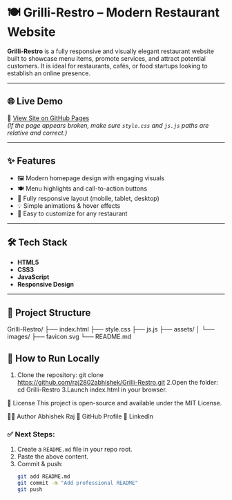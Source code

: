 # 🍽️ Grilli-Restro – Modern Restaurant Website

**Grilli-Restro** is a fully responsive and visually elegant restaurant website built to showcase menu items, promote services, and attract potential customers. It is ideal for restaurants, cafés, or food startups looking to establish an online presence.

---

## 🌐 Live Demo

🔗 [View Site on GitHub Pages](https://raj2802abhishek.github.io/Grilli-Restro/)  
_(If the page appears broken, make sure `style.css` and `js.js` paths are relative and correct.)_

---

## ✨ Features

- 🖼️ Modern homepage design with engaging visuals
- 🍽️ Menu highlights and call-to-action buttons
- 📱 Fully responsive layout (mobile, tablet, desktop)
- 💡 Simple animations & hover effects
- 🔧 Easy to customize for any restaurant

---

## 🛠 Tech Stack

- **HTML5**
- **CSS3**
- **JavaScript**
- **Responsive Design**

---

## 📁 Project Structure

Grilli-Restro/
├── index.html
├── style.css
├── js.js
├── assets/
│ └── images/
├── favicon.svg
└── README.md

## 🚀 How to Run Locally

1. Clone the repository:
   git clone https://github.com/raj2802abhishek/Grilli-Restro.git
2.Open the folder:
cd Grilli-Restro
3.Launch index.html in your browser.

📄 License
This project is open-source and available under the MIT License.

👨‍💻 Author
Abhishek Raj
🔗 GitHub Profile
🔗 LinkedIn


### ✅ Next Steps:
1. Create a `README.md` file in your repo root.
2. Paste the above content.
3. Commit & push:
   ```bash
   git add README.md
   git commit -m "Add professional README"
   git push

